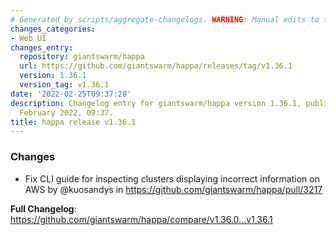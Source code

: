 ```yaml
---
# Generated by scripts/aggregate-changelogs. WARNING: Manual edits to this files will be overwritten.
changes_categories:
- Web UI
changes_entry:
  repository: giantswarm/happa
  url: https://github.com/giantswarm/happa/releases/tag/v1.36.1
  version: 1.36.1
  version_tag: v1.36.1
date: '2022-02-25T09:37:28'
description: Changelog entry for giantswarm/happa version 1.36.1, published on 25
  February 2022, 09:37.
title: happa release v1.36.1
---
```


### Changes

* Fix CLI guide for inspecting clusters displaying incorrect information on AWS by @kuosandys in https://github.com/giantswarm/happa/pull/3217


**Full Changelog**: https://github.com/giantswarm/happa/compare/v1.36.0...v1.36.1
